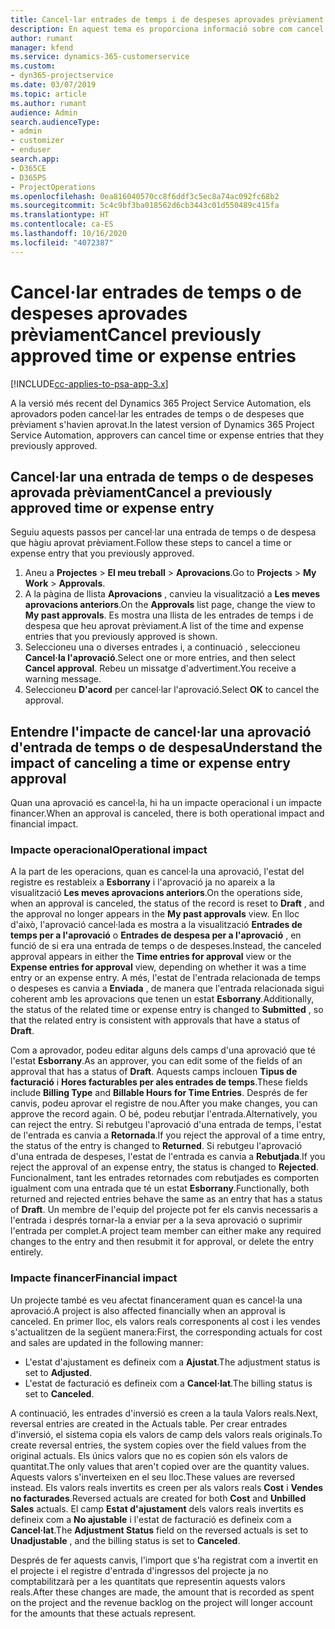 ```yaml
---
title: Cancel·lar entrades de temps i de despeses aprovades prèviament
description: En aquest tema es proporciona informació sobre com cancel·lar una transacció de despesa i temps de projecte aprovada.
author: rumant
manager: kfend
ms.service: dynamics-365-customerservice
ms.custom:
- dyn365-projectservice
ms.date: 03/07/2019
ms.topic: article
ms.author: rumant
audience: Admin
search.audienceType:
- admin
- customizer
- enduser
search.app:
- D365CE
- D365PS
- ProjectOperations
ms.openlocfilehash: 0ea816040570cc8f6ddf3c5ec8a74ac092fc68b2
ms.sourcegitcommit: 5c4c9bf3ba018562d6cb3443c01d550489c415fa
ms.translationtype: HT
ms.contentlocale: ca-ES
ms.lasthandoff: 10/16/2020
ms.locfileid: "4072387"
---
```

# <a name="cancel-previously-approved-time-or-expense-entries"></a><span data-ttu-id="1686e-103">Cancel·lar entrades de temps o de despeses aprovades prèviament</span><span class="sxs-lookup"><span data-stu-id="1686e-103">Cancel previously approved time or expense entries</span></span>

[!INCLUDE[cc-applies-to-psa-app-3.x](../includes/cc-applies-to-psa-app-3x.md)]

<span data-ttu-id="1686e-104">A la versió més recent del Dynamics 365 Project Service Automation, els aprovadors poden cancel·lar les entrades de temps o de despeses que prèviament s'havien aprovat.</span><span class="sxs-lookup"><span data-stu-id="1686e-104">In the latest version of Dynamics 365 Project Service Automation, approvers can cancel time or expense entries that they previously approved.</span></span>

## <a name="cancel-a-previously-approved-time-or-expense-entry"></a><span data-ttu-id="1686e-105">Cancel·lar una entrada de temps o de despeses aprovada prèviament</span><span class="sxs-lookup"><span data-stu-id="1686e-105">Cancel a previously approved time or expense entry</span></span>

<span data-ttu-id="1686e-106">Seguiu aquests passos per cancel·lar una entrada de temps o de despesa que hàgiu aprovat prèviament.</span><span class="sxs-lookup"><span data-stu-id="1686e-106">Follow these steps to cancel a time or expense entry that you previously approved.</span></span>

1. <span data-ttu-id="1686e-107">Aneu a **Projectes** \> **El meu treball** \> **Aprovacions**.</span><span class="sxs-lookup"><span data-stu-id="1686e-107">Go to **Projects** \> **My Work** \> **Approvals**.</span></span>
2. <span data-ttu-id="1686e-108">A la pàgina de llista **Aprovacions** , canvieu la visualització a **Les meves aprovacions anteriors**.</span><span class="sxs-lookup"><span data-stu-id="1686e-108">On the **Approvals** list page, change the view to **My past approvals**.</span></span> <span data-ttu-id="1686e-109">Es mostra una llista de les entrades de temps i de despesa que heu aprovat prèviament.</span><span class="sxs-lookup"><span data-stu-id="1686e-109">A list of the time and expense entries that you previously approved is shown.</span></span>
3. <span data-ttu-id="1686e-110">Seleccioneu una o diverses entrades i, a continuació , seleccioneu **Cancel·la l'aprovació**.</span><span class="sxs-lookup"><span data-stu-id="1686e-110">Select one or more entries, and then select **Cancel approval**.</span></span> <span data-ttu-id="1686e-111">Rebeu un missatge d'advertiment.</span><span class="sxs-lookup"><span data-stu-id="1686e-111">You receive a warning message.</span></span>
4. <span data-ttu-id="1686e-112">Seleccioneu **D'acord** per cancel·lar l'aprovació.</span><span class="sxs-lookup"><span data-stu-id="1686e-112">Select **OK** to cancel the approval.</span></span>

## <a name="understand-the-impact-of-canceling-a-time-or-expense-entry-approval"></a><span data-ttu-id="1686e-113">Entendre l'impacte de cancel·lar una aprovació d'entrada de temps o de despesa</span><span class="sxs-lookup"><span data-stu-id="1686e-113">Understand the impact of canceling a time or expense entry approval</span></span>

<span data-ttu-id="1686e-114">Quan una aprovació es cancel·la, hi ha un impacte operacional i un impacte financer.</span><span class="sxs-lookup"><span data-stu-id="1686e-114">When an approval is canceled, there is both operational impact and financial impact.</span></span>

### <a name="operational-impact"></a><span data-ttu-id="1686e-115">Impacte operacional</span><span class="sxs-lookup"><span data-stu-id="1686e-115">Operational impact</span></span>

<span data-ttu-id="1686e-116">A la part de les operacions, quan es cancel·la una aprovació, l'estat del registre es restableix a **Esborrany** i l'aprovació ja no apareix a la visualització **Les meves aprovacions anteriors**.</span><span class="sxs-lookup"><span data-stu-id="1686e-116">On the operations side, when an approval is canceled, the status of the record is reset to **Draft** , and the approval no longer appears in the **My past approvals** view.</span></span> <span data-ttu-id="1686e-117">En lloc d'això, l'aprovació cancel·lada es mostra a la visualització **Entrades de temps per a l'aprovació** o **Entrades de despesa per a l'aprovació** , en funció de si era una entrada de temps o de despeses.</span><span class="sxs-lookup"><span data-stu-id="1686e-117">Instead, the canceled approval appears in either the **Time entries for approval** view or the **Expense entries for approval** view, depending on whether it was a time entry or an expense entry.</span></span> <span data-ttu-id="1686e-118">A més, l'estat de l'entrada relacionada de temps o despeses es canvia a **Enviada** , de manera que l'entrada relacionada sigui coherent amb les aprovacions que tenen un estat **Esborrany**.</span><span class="sxs-lookup"><span data-stu-id="1686e-118">Additionally, the status of the related time or expense entry is changed to **Submitted** , so that the related entry is consistent with approvals that have a status of **Draft**.</span></span>

<span data-ttu-id="1686e-119">Com a aprovador, podeu editar alguns dels camps d'una aprovació que té l'estat **Esborrany**.</span><span class="sxs-lookup"><span data-stu-id="1686e-119">As an approver, you can edit some of the fields of an approval that has a status of **Draft**.</span></span> <span data-ttu-id="1686e-120">Aquests camps inclouen **Tipus de facturació** i **Hores facturables per ales entrades de temps**.</span><span class="sxs-lookup"><span data-stu-id="1686e-120">These fields include **Billing Type** and **Billable Hours for Time Entries**.</span></span> <span data-ttu-id="1686e-121">Després de fer canvis, podeu aprovar el registre de nou.</span><span class="sxs-lookup"><span data-stu-id="1686e-121">After you make changes, you can approve the record again.</span></span> <span data-ttu-id="1686e-122">O bé, podeu rebutjar l'entrada.</span><span class="sxs-lookup"><span data-stu-id="1686e-122">Alternatively, you can reject the entry.</span></span> <span data-ttu-id="1686e-123">Si rebutgeu l'aprovació d'una entrada de temps, l'estat de l'entrada es canvia a **Retornada**.</span><span class="sxs-lookup"><span data-stu-id="1686e-123">If you reject the approval of a time entry, the status of the entry is changed to **Returned**.</span></span> <span data-ttu-id="1686e-124">Si rebutgeu l'aprovació d'una entrada de despeses, l'estat de l'entrada es canvia a **Rebutjada**.</span><span class="sxs-lookup"><span data-stu-id="1686e-124">If you reject the approval of an expense entry, the status is changed to **Rejected**.</span></span> <span data-ttu-id="1686e-125">Funcionalment, tant les entrades retornades com rebutjades es comporten igualment com una entrada que té un estat **Esborrany**.</span><span class="sxs-lookup"><span data-stu-id="1686e-125">Functionally, both returned and rejected entries behave the same as an entry that has a status of **Draft**.</span></span> <span data-ttu-id="1686e-126">Un membre de l'equip del projecte pot fer els canvis necessaris a l'entrada i després tornar-la a enviar per a la seva aprovació o suprimir l'entrada per complet.</span><span class="sxs-lookup"><span data-stu-id="1686e-126">A project team member can either make any required changes to the entry and then resubmit it for approval, or delete the entry entirely.</span></span>

### <a name="financial-impact"></a><span data-ttu-id="1686e-127">Impacte financer</span><span class="sxs-lookup"><span data-stu-id="1686e-127">Financial impact</span></span>

<span data-ttu-id="1686e-128">Un projecte també es veu afectat financerament quan es cancel·la una aprovació.</span><span class="sxs-lookup"><span data-stu-id="1686e-128">A project is also affected financially when an approval is canceled.</span></span> <span data-ttu-id="1686e-129">En primer lloc, els valors reals corresponents al cost i les vendes s'actualitzen de la següent manera:</span><span class="sxs-lookup"><span data-stu-id="1686e-129">First, the corresponding actuals for cost and sales are updated in the following manner:</span></span>

- <span data-ttu-id="1686e-130">L'estat d'ajustament es defineix com a **Ajustat**.</span><span class="sxs-lookup"><span data-stu-id="1686e-130">The adjustment status is set to **Adjusted**.</span></span>
- <span data-ttu-id="1686e-131">L'estat de facturació es defineix com a **Cancel·lat**.</span><span class="sxs-lookup"><span data-stu-id="1686e-131">The billing status is set to **Canceled**.</span></span>

<span data-ttu-id="1686e-132">A continuació, les entrades d'inversió es creen a la taula Valors reals.</span><span class="sxs-lookup"><span data-stu-id="1686e-132">Next, reversal entries are created in the Actuals table.</span></span> <span data-ttu-id="1686e-133">Per crear entrades d'inversió, el sistema copia els valors de camp dels valors reals originals.</span><span class="sxs-lookup"><span data-stu-id="1686e-133">To create reversal entries, the system copies over the field values from the original actuals.</span></span> <span data-ttu-id="1686e-134">Els únics valors que no es copien són els valors de quantitat.</span><span class="sxs-lookup"><span data-stu-id="1686e-134">The only values that aren't copied over are the quantity values.</span></span> <span data-ttu-id="1686e-135">Aquests valors s'inverteixen en el seu lloc.</span><span class="sxs-lookup"><span data-stu-id="1686e-135">These values are reversed instead.</span></span> <span data-ttu-id="1686e-136">Els valors reals invertits es creen per als valors reals **Cost** i **Vendes no facturades**.</span><span class="sxs-lookup"><span data-stu-id="1686e-136">Reversed actuals are created for both **Cost** and **Unbilled Sales** actuals.</span></span> <span data-ttu-id="1686e-137">El camp **Estat d'ajustament** dels valors reals invertits es defineix com a **No ajustable** i l'estat de facturació es defineix com a **Cancel·lat**.</span><span class="sxs-lookup"><span data-stu-id="1686e-137">The **Adjustment Status** field on the reversed actuals is set to **Unadjustable** , and the billing status is set to **Canceled**.</span></span>

<span data-ttu-id="1686e-138">Després de fer aquests canvis, l'import que s'ha registrat com a invertit en el projecte i el registre d'entrada d'ingressos del projecte ja no comptabilitzarà per a les quantitats que representin aquests valors reals.</span><span class="sxs-lookup"><span data-stu-id="1686e-138">After these changes are made, the amount that is recorded as spent on the project and the revenue backlog on the project will longer account for the amounts that these actuals represent.</span></span>
